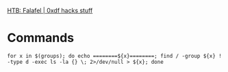 [HTB: Falafel | 0xdf hacks stuff](https://0xdf.gitlab.io/2018/06/23/htb-falafel.html#success---screenshot-of-yossi)


# Commands

```
for x in $(groups); do echo ========${x}========; find / -group ${x} ! -type d -exec ls -la {} \; 2>/dev/null > ${x}; done
```